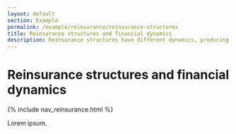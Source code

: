 ```yaml
---
layout: default
section: Example
permalink: /example/reinsurance/reinsurance-structures
title: Reinsurance structures and financial dynamics
description: Reinsurance structures have different dynamics, producing different cashflows, profit profiles and value for insurers. Find out how.
---
```


# Reinsurance structures and financial dynamics

{% include nav_reinsurance.html %}

Lorem ipsum.
